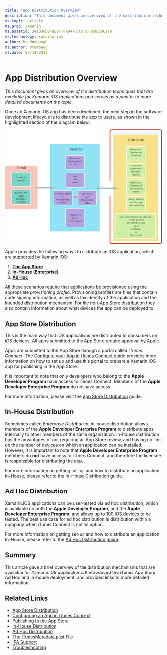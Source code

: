 ```yaml
---
title: "App Distribution Overview"
description: "This document gives an overview of the distribution techniques that are available for Xamarin.iOS applications and serves as a pointer to more detailed documents on the topic."
ms.topic: article
ms.prod: xamarin
ms.assetid: 341D36DB-BB07-FA94-BCC9-5F8C0B18C179
ms.technology: xamarin-ios
author: bradumbaugh
ms.author: brumbaug
ms.date: 03/18/2017
---
```


# App Distribution Overview

_This document gives an overview of the distribution techniques that are available for Xamarin.iOS applications and serves as a pointer to more detailed documents on the topic._

Once an Xamarin.iOS app has been developed, the next step in the software development lifecycle is to distribute the app to users, as shown in the highlighted section of the diagram below:


[![](images/publishingdiagram.png "After the iOS app has been developed, the next step is to distribute the app to users, as shown in the highlighted section of this diagram")](images/publishingdiagram.png)


Apple provides the following ways to distribute an iOS application, which are supported by Xamarin.iOS:

1. [**The App Store**](#App_Store_Distribution)
2. [**In-House (Enterprise)**](#In-House_Distribution)
2. [**Ad Hoc**](#Ad_Hoc_Distribution)

All these scenarios require that applications be provisioned using the appropriate *provisioning profile*. Provisioning profiles are files that contain code signing information, as well as the identity of the application and the intended distribution mechanism. For the non-App Store distribution they also contain information about what devices the app can be deployed to.

<a name="App_Store_Distribution"/>

## App Store Distribution

This is the main way that iOS applications are distributed to consumers on iOS devices. All apps submitted to the App Store require approval by Apple.

Apps are submitted to the App Store through a portal called *iTunes Connect*. The [Configure your App in iTunes Connect](~/ios/deploy-test/app-distribution/app-store-distribution/itunesconnect.md) guide provides more information on how to set up and use this portal to prepare a Xamarin.iOS app for publishing in the App Store.

It is important to note that only developers who belong to the **Apple Developer Program** have access to iTunes Connect. Members of the **Apple Developer Enterprise Program** do not have access.

For more information, please visit the [App Store Distribution](~/ios/deploy-test/app-distribution/app-store-distribution/index.md) guide.

<a name="In-House_Distribution"/>

## In-House Distribution

Sometimes called *Enterprise Distribution*, in-house distribution allows members of the **Apple Developer Enterprise Program** to distribute apps internally to other members of the same organization. In-house distribution has the advantages of not requiring an App Store review, and having no limit on the number of devices on which an application can be installed. However, it is important to note that **Apple Developer Enterprise Program** members do **not** have access to iTunes Connect, and therefore the licensee is responsible for distributing the app.

For more information on getting set-up and how to distribute an application In-House, please refer to the [In-House Distribution guide](~/ios/deploy-test/app-distribution/in-house-distribution.md).

<a name="Ad_Hoc_Distribution"/>

## Ad Hoc Distribution

Xamarin.iOS applications can be user-tested via ad hoc distribution, which is available on both the **Apple Developer Program**, and the **Apple Developer Enterprise Program**, and allows up to 100 iOS devices to be tested. The best use case for ad hoc distribution is distribution within a company when iTunes Connect is not an option.

For more information on getting set-up and how to distribute an application In-House, please refer to the [Ad Hoc Distribution guide](~/ios/deploy-test/app-distribution/ad-hoc-distribution.md).

## Summary

This article gave a brief overview of the distribution mechanisms that are available for Xamarin.iOS applications. It introduced the iTunes App Store, Ad Hoc and In-house deployment, and provided links to more detailed information.

## Related Links

- [App Store Distribution](~/ios/deploy-test/app-distribution/app-store-distribution/index.md)
- [Configuring an App in iTunes Connect](~/ios/deploy-test/app-distribution/app-store-distribution/itunesconnect.md)
- [Publishing to the App Store](~/ios/deploy-test/app-distribution/app-store-distribution/publishing-to-the-app-store.md)
- [In-House Distribution](~/ios/deploy-test/app-distribution/in-house-distribution.md)
- [Ad Hoc Distribution](~/ios/deploy-test/app-distribution/ad-hoc-distribution.md)
- [The iTunesMetadata.plist File](~/ios/deploy-test/app-distribution/itunesmetadata.md)
- [IPA Support](~/ios/deploy-test/app-distribution/ipa-support.md)
- [Troubleshooting](~/ios/deploy-test/troubleshooting.md)
